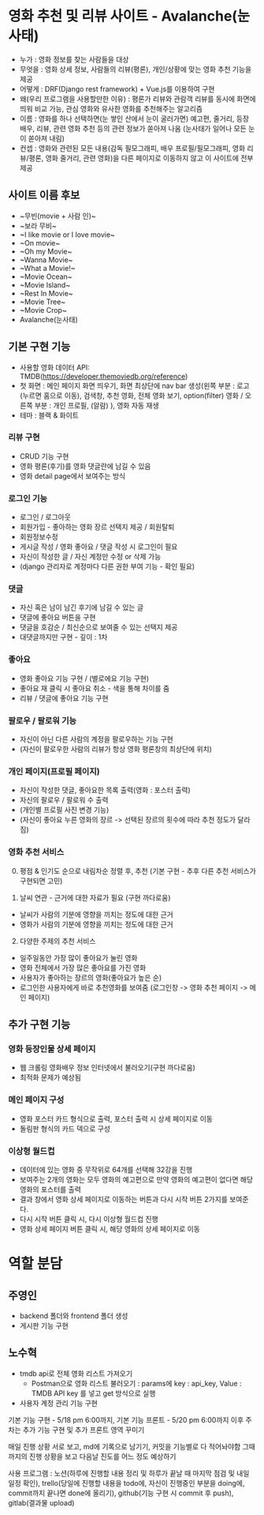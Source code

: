# 영화 추천 및 리뷰 사이트 - Avalanche(눈사태)
- 누가 : 영화 정보를 찾는 사람들을 대상
- 무엇을 : 영화 상세 정보, 사람들의 리뷰(평론), 개인/상황에 맞는 영화 추천 기능을 제공
- 어떻게 : DRF(Django rest framework) + Vue.js를 이용하여 구현
- 왜(우리 프로그램을 사용할만한 이유) : 평론가 리뷰와 관람객 리뷰를 동시에 화면에 띄워 비교 가능, 관심 영화와 유사한 영화를 추천해주는 알고리즘
- 이름 : 영화를 하나 선택하면(눈 쌓인 산에서 눈이 굴러가면) 예고편, 줄거리, 등장 배우, 리뷰, 관련 영화 추천 등의 관련 정보가 쏟아져 나옴 (눈사태가 일어나 모든 눈이 쏟아져 내림)
- 컨셉 : 영화와 관련된 모든 내용(감독 필모그래피, 배우 프로필/필모그래피, 영화 리뷰/평론, 영화 줄거리, 관련 영화)을 다른 페이지로 이동하지 않고 이 사이트에 전부 제공

## 사이트 이름 후보
- ~무빈(movie + 사람 인)~
- ~보라 무비~
- ~I like movie or I love movie~
- ~On movie~
- ~Oh my Movie~
- ~Wanna Movie~
- ~What a Movie!~
- ~Movie Ocean~
- ~Movie Island~
- ~Rest In Movie~
- ~Movie Tree~
- ~Movie Crop~
- Avalanche(눈사태)

## 기본 구현 기능
- 사용할 영화 데이터 API: TMDB(https://developer.themoviedb.org/reference)
- 첫 화면 : 메인 페이지 화면 띄우기, 화면 최상단에 nav bar 생성(왼쪽 부분 : 로고(누르면 홈으로 이동), 검색창, 추천 영화, 전체 영화 보기, option(filter) 영화 / 오른쪽 부분 : 개인 프로필, (알람) ), 영화 자동 재생
- 테마 : 블랙 & 화이트

### 리뷰 구현
- CRUD 기능 구현
- 영화 평론(후기)를 영화 댓글란에 남길 수 있음
- 영화 detail page에서 보여주는 방식

### 로그인 기능
- 로그인 / 로그아웃
- 회원가입 - 좋아하는 영화 장르 선택지 제공 / 회원탈퇴
- 회원정보수정
- 게시글 작성 / 영화 좋아요 / 댓글 작성 시 로그인이 필요
- 자신이 작성한 글 / 자신 계정만 수정 or 삭제 가능
- (django 관리자로 계정마다 다른 권한 부여 기능 - 확인 필요)

### 댓글
- 자신 혹은 남이 남긴 후기에 남길 수 있는 글
- 댓글에 좋아요 버튼을 구현
- 댓글을 호감순 / 최신순으로 보여줄 수 있는 선택지 제공
- 대댓글까지만 구현 - 깊이 : 1차

### 좋아요
- 영화 좋아요 기능 구현 / (별로에요 기능 구현)
- 좋아요 재 클릭 시 좋아요 취소 - 색을 통해 차이를 줌
- 리뷰 / 댓글에 좋아요 기능 구현

### 팔로우 / 팔로워 기능
- 자신이 아닌 다른 사람의 계정을 팔로우하는 기능 구현
- (자신이 팔로우한 사람의 리뷰가 항상 영화 평론창의 최상단에 위치)

### 개인 페이지(프로필 페이지)
- 자신이 작성한 댓글, 좋아요한 목록 출력(영화 : 포스터 출력)
- 자신의 팔로우 / 팔로워 수 출력
- (개인별 프로필 사진 변경 기능)
- (자신이 좋아요 누른 영화의 장르 -> 선택된 장르의 횟수에 따라 추천 정도가 달라짐)

### 영화 추천 서비스

0. 평점 & 인기도 순으로 내림차순 정렬 후, 추천 (기본 구현 - 추후 다른 추천 서비스가 구현되면 고민)

1. 날씨 연관 - 근거에 대한 자료가 필요 (구현 까다로움)
- 날씨가 사람의 기분에 영향을 끼치는 정도에 대한 근거
- 영화가 사람의 기분에 영향을 끼치는 정도에 대한 근거

2. 다양한 주제의 추천 서비스
- 일주일동안 가장 많이 좋아요가 눌린 영화
- 영화 전체에서 가장 많은 좋아요를 가진 영화
- 사용자가 좋아하는 장르의 영화(좋아요가 높은 순)
- 로그인한 사용자에게 바로 추천영화를 보여줌
(로그인창 -> 영화 추천 페이지 -> 메인 페이지)

## 추가 구현 기능

### 영화 등장인물 상세 페이지
- 웹 크롤링 영화배우 정보 인터넷에서 불러오기(구현 까다로움)
- 최적화 문제가 예상됨


### 메인 페이지 구성
- 영화 포스터 카드 형식으로 출력, 포스터 출력 시 상세 페이지로 이동
- 돌림판 형식의 카드 덱으로 구성


### 이상형 월드컵
- 데이터에 있는 영화 중 무작위로 64개를 선택해 32강을 진행
- 보여주는 2개의 영화는 모두 영화의 예고편으로 만약 영화의 예고편이 없다면 해당 영화의 포스터를 출력
- 결과 창에서 영화 상세 페이지로 이동하는 버튼과 다시 시작 버튼 2가지를 보여준다.
- 다시 시작 버튼 클릭 시, 다시 이상형 월드컵 진행
- 영화 상세 페이지 버튼 클릭 시, 해당 영화의 상세 페이지로 이동


# 역할 분담

## 주영인
- backend 폴더와 frontend 폴더 생성
- 게시판 기능 구현


## 노수혁
- tmdb api로 전체 영화 리스트 가져오기
  - Postman으로 영화 리스트 불러오기 : params에 key : api_key,  Value : TMDB API key 를 넣고 get 방식으로 실행
- 사용자 계정 관리 기능 구현



기본 기능 구현 - 5/18 pm 6:00까지, 기본 기능 프론트 - 5/20 pm 6:00까지
이후 주차는 추가 기능 구현 및 추가 프론트 영역 꾸미기

매일 진행 상황 서로 보고, md에 기록으로 남기기, 커밋을 기능별로 다 적어놔야함
그때까지의 진행 상황을 보고 다음날 진도를 어느 정도 예상하기

사용 프로그램 : 노션(하루에 진행할 내용 정리 및 하루가 끝날 때 마지막 점검 및 내일 일정 확인),
trello(당일에 진행할 내용을 todo에, 자신이 진행중인 부분을 doing에, commit까지 끝나면 done에 올리기),
github(기능 구현 시 commit 후 push), gitlab(결과물 upload)
